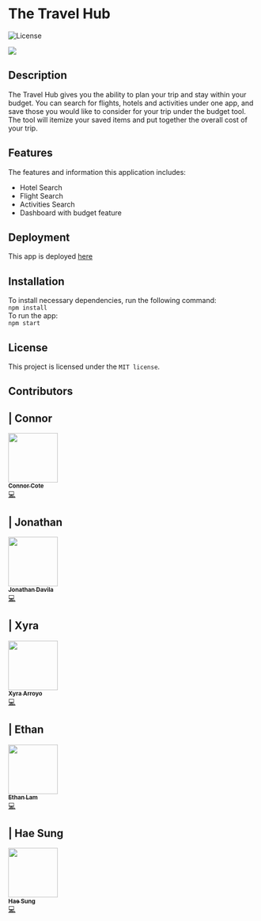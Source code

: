 
# The Travel Hub

![License](https://img.shields.io/badge/License-MIT%202.0-orange.svg)


![](client/public/images/screenshot.png)


## Description

The Travel Hub gives you the ability to plan your trip and stay within your budget. You can search for flights, hotels and activities under one app, and save those you would like to consider for your trip under the budget tool. The tool will itemize your saved items and put together the overall cost of your trip.

## Features

The features and information this application includes:
- Hotel Search
- Flight Search
- Activities Search
- Dashboard with budget feature


## Deployment

This app is deployed [here](https://travel-planner-2020-11-20.herokuapp.com/)


## Installation

To install necessary dependencies, run the following command:<br/>
`npm install`<br/>
To run the app:<br/>
`npm start`

## License

This project is licensed under the `MIT license`.

## Contributors

| Connor
------------ 

[<img src="https://avatars0.githubusercontent.com/u/64113283?s=400&u=7e0c148e1da2f623193ac9c45f56c0eeb7a90cc9&v=4" width="100px;"/><br /><sub><b>Connor Cote</b></sub>](https://github.com/cotec4)<br />[💻](https://github.com/cotec4?tab=repositories "Repositories")


| Jonathan
------------ 

[<img src="https://avatars2.githubusercontent.com/u/54176797?s=400&u=a16edf17621b444a6483f6b36f8e69a4eee50a4e&v=4" width="100px;"/><br /><sub><b>Jonathan Davila</b></sub>](https://github.com/jdavila10)<br />[💻](https://github.com/jdavila10?tab=repositories "Repositories")


| Xyra
------------ 

[<img src="https://avatars2.githubusercontent.com/u/65522080?s=400&u=e57ab7aa5c5db10ff5d1a1edf708f2a49aed0d54&v=4" width="100px;"/><br /><sub><b>Xyra Arroyo</b></sub>](https://github.com/xarroyo1)<br />[💻](https://github.com/xarroyo1?tab=repositories "Repositories")

| Ethan
------------ 

[<img src="https://avatars0.githubusercontent.com/u/64672854?s=400&u=c94cf70336bc5b2fb753dd7c6c1cea4fe33575e9&v=4" width="100px;"/><br /><sub><b>Ethan Lam</b></sub>](https://github.com/ethanlam93)<br />[💻](https://github.com/ethanlam93?tab=repositories "Repositories")

| Hae Sung
------------ 

[<img src="https://avatars1.githubusercontent.com/u/52669956?s=400&u=f17a67095e8787671eac1980666541bab435950f&v=4" width="100px;"/><br /><sub><b>Hae Sung</b></sub>](https://github.com/hsung8)<br />[💻](https://github.com/hsung8?tab=repositories "Repositories")
